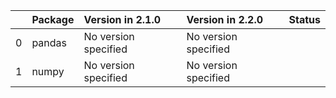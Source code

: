 |    | Package   | Version in 2.1.0     | Version in 2.2.0     | Status   |
|---:|:----------|:---------------------|:---------------------|:---------|
|  0 | pandas    | No version specified | No version specified |          |
|  1 | numpy     | No version specified | No version specified |          |